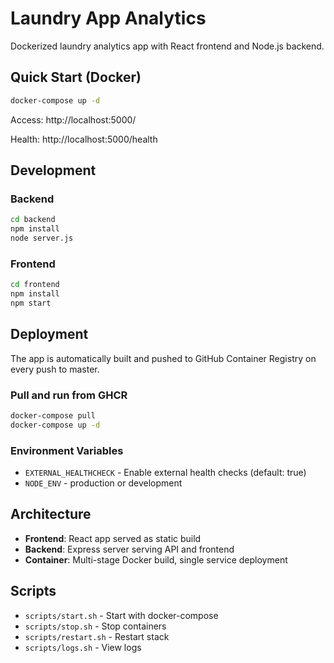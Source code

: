 # Laundry App Analytics

Dockerized laundry analytics app with React frontend and Node.js backend.

## Quick Start (Docker)

```bash
docker-compose up -d
```

Access: http://localhost:5000/

Health: http://localhost:5000/health

## Development

### Backend
```bash
cd backend
npm install
node server.js
```

### Frontend
```bash
cd frontend
npm install
npm start
```

## Deployment

The app is automatically built and pushed to GitHub Container Registry on every push to master.

### Pull and run from GHCR

```bash
docker-compose pull
docker-compose up -d
```

### Environment Variables

- `EXTERNAL_HEALTHCHECK` - Enable external health checks (default: true)
- `NODE_ENV` - production or development

## Architecture

- **Frontend**: React app served as static build
- **Backend**: Express server serving API and frontend
- **Container**: Multi-stage Docker build, single service deployment

## Scripts

- `scripts/start.sh` - Start with docker-compose
- `scripts/stop.sh` - Stop containers
- `scripts/restart.sh` - Restart stack
- `scripts/logs.sh` - View logs
